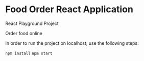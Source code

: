 # Food Order React Application
React Playground Project

Order food online

In order to run the project on localhost, use the following steps:

`npm install`
`npm start`
